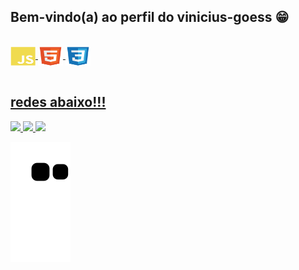 ## Bem-vindo(a) ao perfil do vinicius-goess 😁

 <div>
   <a href="https://github.com/vinicius-goess">
<!--    <img height="180em" src="https://github-readme-stats.vercel.app/api?username=vinicius-goess&show_icons=true&theme=tokyonight&include_all_commits=true&token=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"/> -->
<!--    <img height="180em" src="https://github-readme-stats.vercel.app/api/top-langs/?username=vinicius-goess&layout=compact&langs_count=6&theme=tokyonight"/>
 -->
</div>
<div style="display: inline_block"><br>
  <img align="center" alt="Js" height="30" width="40" src="https://raw.githubusercontent.com/devicons/devicon/master/icons/javascript/javascript-plain.svg ">
  <img align="center" alt="HTML" height="30" width="40" src="https://raw.githubusercontent.com/devicons/devicon/master/icons/html5/html5-original.svg ">
  <img align="center" alt="CSS" height="30" width="40" src="https://raw.githubusercontent.com/devicons/devicon/master/icons/css3/css3-original.svg ">
</div>
 
 <br>

## redes abaixo!!!

<div>
  <a href="https://www.instagram.com/vinicius.goess" target="_blank">
    <img src="https://img.shields.io/badge/Instagram-%23E4405F?style=for-the-badge&logo=instagram&logoColor=white">
  </a>
  
  <a href="https://discord.com/channels/@me" target="_blank">
    <img src="https://img.shields.io/badge/Discord-7289DA?style=for-the-badge&logo=discord&logoColor=white">
  </a>
  
  <a href="https://www.linkedin.com/in/vinicius-g%C3%B3es-87a30b1a3/" target="_blank">
    <img src="https://img.shields.io/badge/LinkedIn-%230077B5?style=for-the-badge&logo=linkedin&logoColor=white">
  </a>
</div>

  ![Animação de cobra](https://github.com/vinicius-goess/vinicius-goess/blob/output/github-contribution-grid-snake.svg)

</div>
